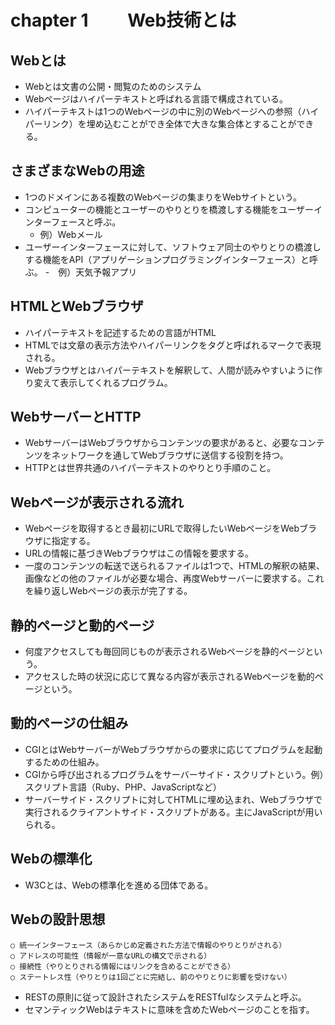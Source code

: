 # chapter 1 　　Web技術とは
## Webとは
- Webとは文書の公開・閲覧のためのシステム
- Webページはハイパーテキストと呼ばれる言語で構成されている。
- ハイパーテキストは1つのWebページの中に別のWebページへの参照（ハイパーリンク）を埋め込むことができ全体で大きな集合体とすることができる。
## さまざまなWebの用途
- 1つのドメインにある複数のWebページの集まりをWebサイトという。
- コンピューターの機能とユーザーのやりとりを橋渡しする機能をユーザーインターフェースと呼ぶ。
  - 例）Webメール  
- ユーザーインターフェースに対して、ソフトウェア同士のやりとりの橋渡しする機能をAPI（アプリゲーションプログラミングインターフェース）と呼ぶ。
  -　例）天気予報アプリ
## HTMLとWebブラウザ
- ハイパーテキストを記述するための言語がHTML
- HTMLでは文章の表示方法やハイパーリンクをタグと呼ばれるマークで表現される。
- Webブラウザとはハイパーテキストを解釈して、人間が読みやすいように作り変えて表示してくれるプログラム。
## WebサーバーとHTTP
- WebサーバーはWebブラウザからコンテンツの要求があると、必要なコンテンツをネットワークを通してWebブラウザに送信する役割を持つ。
- HTTPとは世界共通のハイパーテキストのやりとり手順のこと。
## Webページが表示される流れ
- Webページを取得するとき最初にURLで取得したいWebページをWebブラウザに指定する。
- URLの情報に基づきWebブラウザはこの情報を要求する。
- 一度のコンテンツの転送で送られるファイルは1つで、HTMLの解釈の結果、画像などの他のファイルが必要な場合、再度Webサーバーに要求する。これを繰り返しWebページの表示が完了する。
## 静的ページと動的ページ
- 何度アクセスしても毎回同じものが表示されるWebページを静的ページという。
- アクセスした時の状況に応じて異なる内容が表示されるWebページを動的ページという。
## 動的ページの仕組み
- CGIとはWebサーバーがWebブラウザからの要求に応じてプログラムを起動するための仕組み。
- CGIから呼び出されるプログラムをサーバーサイド・スクリプトという。例）スクリプト言語（Ruby、PHP、JavaScriptなど）
- サーバーサイド・スクリプトに対してHTMLに埋め込まれ、Webブラウザで実行されるクライアントサイド・スクリプトがある。主にJavaScriptが用いられる。
## Webの標準化
- W3Cとは、Webの標準化を進める団体である。
## Webの設計思想
``` RESTの原則
○ 統一インターフェース（あらかじめ定義された方法で情報のやりとりがされる）
○ アドレスの可能性（情報が一意なURLの構文で示される）
○ 接続性（やりとりされる情報にはリンクを含めることができる）
○ ステートレス性（やりとりは1回ごとに完結し、前のやりとりに影響を受けない）
```
- RESTの原則に従って設計されたシステムをRESTfulなシステムと呼ぶ。
- セマンティックWebはテキストに意味を含めたWebページのことを指す。
